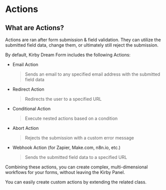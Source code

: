 # Actions

## What are Actions?

Actions are ran after form submission & field validation. They can utilize the submitted field data, change them, or ultimately still reject the submission.

By default, Kirby Dream Form includes the following Actions:

- Email Action
  > Sends an email to any specified email address with the submitted field data
- Redirect Action
  > Redirects the user to a specified URL
- Conditional Action
  > Execute nested actions based on a condition
- Abort Action
  > Rejects the submission with a custom error message
- Webhook Action (for Zapier, Make.com, n8n.io, etc.)
  > Sends the submitted field data to a specified URL

Combining these actions, you can create complex, multi-dimensional workflows for your forms, without leaving the Kirby Panel.

You can easily create custom actions by extending the related class.
